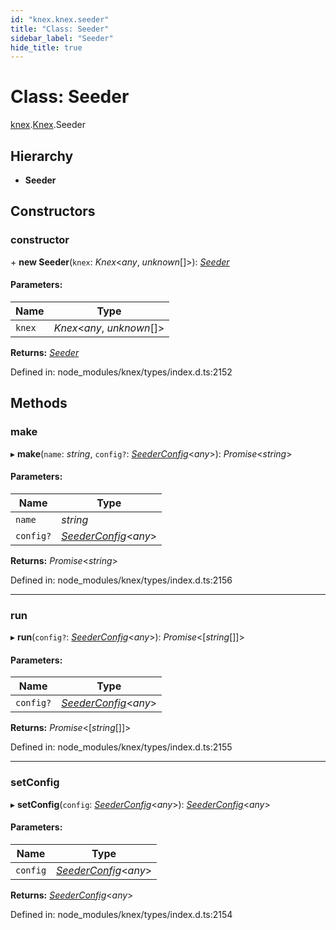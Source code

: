 ```yaml
---
id: "knex.knex.seeder"
title: "Class: Seeder"
sidebar_label: "Seeder"
hide_title: true
---
```


# Class: Seeder

[knex](../modules/knex.md).[Knex](../modules/knex.knex-1.md).Seeder

## Hierarchy

* **Seeder**

## Constructors

### constructor

\+ **new Seeder**(`knex`: *Knex*<*any*, *unknown*[]\>): [*Seeder*](knex.knex.seeder.md)

#### Parameters:

Name | Type |
------ | ------ |
`knex` | *Knex*<*any*, *unknown*[]\> |

**Returns:** [*Seeder*](knex.knex.seeder.md)

Defined in: node_modules/knex/types/index.d.ts:2152

## Methods

### make

▸ **make**(`name`: *string*, `config?`: [*SeederConfig*](../interfaces/knex.knex.seederconfig.md)<*any*\>): *Promise*<*string*\>

#### Parameters:

Name | Type |
------ | ------ |
`name` | *string* |
`config?` | [*SeederConfig*](../interfaces/knex.knex.seederconfig.md)<*any*\> |

**Returns:** *Promise*<*string*\>

Defined in: node_modules/knex/types/index.d.ts:2156

___

### run

▸ **run**(`config?`: [*SeederConfig*](../interfaces/knex.knex.seederconfig.md)<*any*\>): *Promise*<[*string*[]]\>

#### Parameters:

Name | Type |
------ | ------ |
`config?` | [*SeederConfig*](../interfaces/knex.knex.seederconfig.md)<*any*\> |

**Returns:** *Promise*<[*string*[]]\>

Defined in: node_modules/knex/types/index.d.ts:2155

___

### setConfig

▸ **setConfig**(`config`: [*SeederConfig*](../interfaces/knex.knex.seederconfig.md)<*any*\>): [*SeederConfig*](../interfaces/knex.knex.seederconfig.md)<*any*\>

#### Parameters:

Name | Type |
------ | ------ |
`config` | [*SeederConfig*](../interfaces/knex.knex.seederconfig.md)<*any*\> |

**Returns:** [*SeederConfig*](../interfaces/knex.knex.seederconfig.md)<*any*\>

Defined in: node_modules/knex/types/index.d.ts:2154
